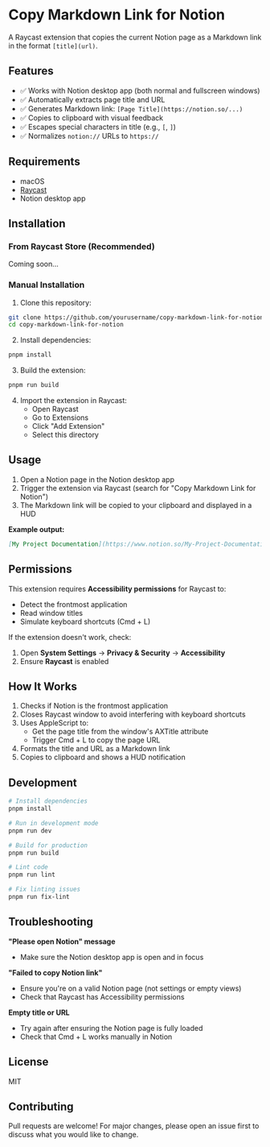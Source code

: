 # Copy Markdown Link for Notion

A Raycast extension that copies the current Notion page as a Markdown link in the format `[title](url)`.

## Features

- ✅ Works with Notion desktop app (both normal and fullscreen windows)
- ✅ Automatically extracts page title and URL
- ✅ Generates Markdown link: `[Page Title](https://notion.so/...)`
- ✅ Copies to clipboard with visual feedback
- ✅ Escapes special characters in title (e.g., `[`, `]`)
- ✅ Normalizes `notion://` URLs to `https://`

## Requirements

- macOS
- [Raycast](https://raycast.com/)
- Notion desktop app

## Installation

### From Raycast Store (Recommended)

Coming soon...

### Manual Installation

1. Clone this repository:
```bash
git clone https://github.com/yourusername/copy-markdown-link-for-notion.git
cd copy-markdown-link-for-notion
```

2. Install dependencies:
```bash
pnpm install
```

3. Build the extension:
```bash
pnpm run build
```

4. Import the extension in Raycast:
   - Open Raycast
   - Go to Extensions
   - Click "Add Extension"
   - Select this directory

## Usage

1. Open a Notion page in the Notion desktop app
2. Trigger the extension via Raycast (search for "Copy Markdown Link for Notion")
3. The Markdown link will be copied to your clipboard and displayed in a HUD

**Example output:**
```markdown
[My Project Documentation](https://www.notion.so/My-Project-Documentation-abc123)
```

## Permissions

This extension requires **Accessibility permissions** for Raycast to:
- Detect the frontmost application
- Read window titles
- Simulate keyboard shortcuts (Cmd + L)

If the extension doesn't work, check:
1. Open **System Settings** → **Privacy & Security** → **Accessibility**
2. Ensure **Raycast** is enabled

## How It Works

1. Checks if Notion is the frontmost application
2. Closes Raycast window to avoid interfering with keyboard shortcuts
3. Uses AppleScript to:
   - Get the page title from the window's AXTitle attribute
   - Trigger Cmd + L to copy the page URL
4. Formats the title and URL as a Markdown link
5. Copies to clipboard and shows a HUD notification

## Development

```bash
# Install dependencies
pnpm install

# Run in development mode
pnpm run dev

# Build for production
pnpm run build

# Lint code
pnpm run lint

# Fix linting issues
pnpm run fix-lint
```

## Troubleshooting

**"Please open Notion" message**
- Make sure the Notion desktop app is open and in focus

**"Failed to copy Notion link"**
- Ensure you're on a valid Notion page (not settings or empty views)
- Check that Raycast has Accessibility permissions

**Empty title or URL**
- Try again after ensuring the Notion page is fully loaded
- Check that Cmd + L works manually in Notion

## License

MIT

## Contributing

Pull requests are welcome! For major changes, please open an issue first to discuss what you would like to change.
